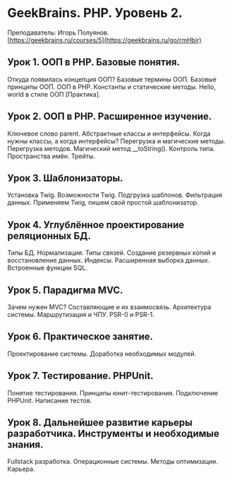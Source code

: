 # GeekBrains. PHP. Уровень 2.
Преподаватель: Игорь Полуянов.
<br>[https://geekbrains.ru/courses/5](https://geekbrains.ru/go/rmHbir)

## Урок 1. ООП в PHP. Базовые понятия.
Откуда появилась концепция ООП? Базовые термины ООП. Базовые принципы ООП. ООП в PHP. Константы и статические методы. Hello, world в стиле ООП [Практика].

## Урок 2. ООП в PHP. Расширенное изучение.
Ключевое слово parent. Абстрактные классы и интерфейсы. Когда нужны классы, а когда интерфейсы? Перегрузка и магические методы. Перегрузка методов. Магический метод __toString(). Контроль типа. Пространства имён. Трейты.

## Урок 3. Шаблонизаторы.
Установка Twig. Возможности Twig. Подгрузка шаблонов. Фильтрация данных. Применяем Twig, пишем свой простой шаблонизатор.

## Урок 4. Углублённое проектирование реляционных БД.
Типы БД. Нормализация. Типы связей. Создание резервных копий и восстановление данных. Индексы. Расширенная выборка данных. Встроенные функции SQL.

## Урок 5. Парадигма MVC.
Зачем нужен MVC? Составляющие и их взаимосвязь. Архитектура системы. Маршрутизация и ЧПУ. PSR-0 и PSR-1.

## Урок 6. Практическое занятие.
Проектирование системы. Доработка необходимых модулей.

## Урок 7. Тестирование. PHPUnit.
Понятие тестирования. Принципы юнит-тестирования. Подключение PHPUnit. Написание тестов.

## Урок 8. Дальнейшее развитие карьеры разработчика. Инструменты и необходимые знания.
Fullstack разработка. Операционные системы. Методы оптимизации. Карьера.